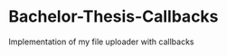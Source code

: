 
Bachelor-Thesis-Callbacks
=========================

Implementation of my file uploader with callbacks
